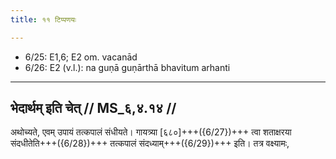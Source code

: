 ```yaml
---
title: ११ टिप्पणयः

---
```

- 6/25: E1,6; E2 om. vacanād
- 6/26: E2 (v.l.): na guṇā guṇārthā bhavitum arhanti

____________________________________________


## भेदार्थम् इति चेत् // MS_६,४.१४ //

अथोच्यते, एवम् उपायं तत्कपालं संधीयते। गायत्र्या [६८०]+++({6/27})+++ त्वा शताक्षरया संदधीतेति+++({6/28})+++ तत्कपालं संदध्याम्+++({6/29})+++ इति। तत्र वक्ष्यामः,
